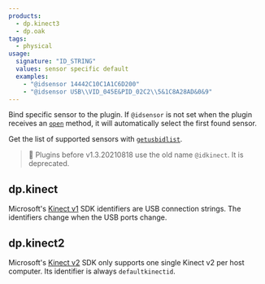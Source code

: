 ```yaml
---
products:
  - dp.kinect3
  - dp.oak
tags:
  - physical
usage:
  signature: "ID_STRING"
  values: sensor specific default
  examples:
    - "@idsensor 14442C10C1A1C6D200"
    - "@idsensor USB\\VID_045E&PID_02C2\\5&1C8A28AD&0&9"
---
```


Bind specific sensor to the plugin. If `@idsensor` is not set
when the plugin receives an [`open`](../methods/open.md) method, it will
automatically select the first found sensor.

Get the list of supported sensors with [`getusbidlist`](../methods/getusbidlist.md).

> :memo: Plugins before v1.3.20210818 use the old name `@idkinect`.
> It is deprecated.

## dp.kinect

Microsoft's [Kinect v1](../../_hardware/sensors/kinect-v1.md) SDK identifiers
are USB connection strings. The identifiers change when the USB ports change.

## dp.kinect2

Microsoft's [Kinect v2](../../_hardware/sensors/kinect-v2.md) SDK only
supports one single Kinect v2 per host computer. Its identifier is
always `defaultkinectid`.
